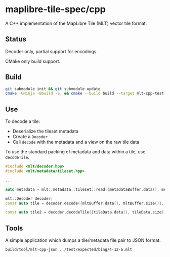 # maplibre-tile-spec/cpp

A C++ implementation of the MapLibre Tile (MLT) vector tile format.

## Status

Decoder only, partial support for encodings.

CMake only build support.

## Build

```bash
git submodule init && git submodule update
cmake -GNinja -Bbuild -S. && cmake --build build --target mlt-cpp-test mlt-cpp-json
```

## Use

To decode a tile:

- Deserialize the tileset metadata
- Create a `Decoder`
- Call `decode` with the metadata and a view on the raw tile data

To use the standard packing of metadata and data within a tile, use `decodeTile`.

```cpp
#include <mlt/decoder.hpp>
#include <mlt/metadata/tileset.hpp>

...

auto metadata = mlt::metadata::tileset::read({metadataBuffer.data(), metadataBuffer.size()});

mlt::Decoder decoder;
const auto tile = decoder.decode({mltBuffer.data(), mltBuffer.size()}, metadata);

const auto tile2 = decoder.decodeTile({tileData.data(), tileData.size()});
```

## Tools

A simple application which dumps a tile/metadata file pair to JSON format.

```bash
build/tool/mlt-cpp-json ../test/expected/bing/4-12-6.mlt
```
